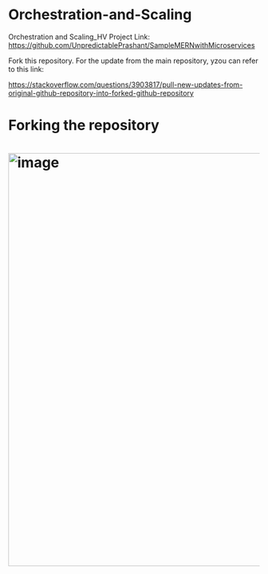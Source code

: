 # Orchestration-and-Scaling
Orchestration and Scaling_HV
Project Link: https://github.com/UnpredictablePrashant/SampleMERNwithMicroservices

Fork this repository. For the update from the main repository, yzou can refer to this link:

https://stackoverflow.com/questions/3903817/pull-new-updates-from-original-github-repository-into-forked-github-repository

<h1> Forking the repository <h1>

<img width="829" alt="image" src="https://github.com/user-attachments/assets/1d624290-1891-4029-97d2-848412a838f9" />


